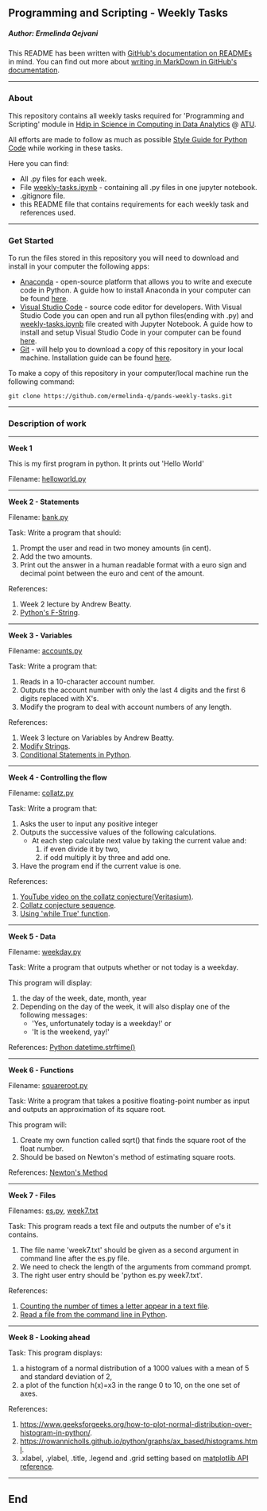 ## Programming and Scripting - Weekly Tasks

##### *Author: Ermelinda Qejvani*

This README has been written with [GitHub's documentation on READMEs](https://docs.github.com/en/repositories/managing-your-repositorys-settings-and-features/customizing-your-repository/about-readmes) in mind.
You can find out more about [writing in MarkDown in GitHub's documentation](https://docs.github.com/en/get-started/writing-on-github/getting-started-with-writing-and-formatting-on-github/basic-writing-and-formatting-syntax).

***
### About

This repository contains all weekly tasks required for 'Programming and Scripting' module in [Hdip in Science in Computing in Data Analytics](https://www.gmit.ie/higher-diploma-in-science-in-computing-in-data-analytics) @ [ATU](https://atu.ie).

All efforts are made to follow as much as possible [Style Guide for Python Code](https://peps.python.org/pep-0008/) while working in these tasks.

Here you can find:

- All .py files for each week.
- File [weekly-tasks.ipynb](/weekly-tasks.ipynb) - containing all .py files in one jupyter notebook.
- .gitignore file.
- this README file that contains requirements for each weekly task and references used.


***
### Get Started

To run the files stored in this repository you will need to download and install in your computer the following apps:

- [Anaconda](https://www.anaconda.com/) - open-source platform that allows you to write and execute code in Python. A guide how to install Anaconda in your computer can be found [here](https://docs.anaconda.com/free/anaconda/install/index.html).
- [Visual Studio Code](https://code.visualstudio.com/) - source code editor for developers. With Visual Studio Code you can open and run all python files(ending with .py) and [weekly-tasks.ipynb](/weekly-tasks.ipynb) file created with Jupyter Notebook. A guide how to install and setup Visual Studio Code in your computer can be found [here](https://code.visualstudio.com/learn/get-started/basics).
- [Git](https://git-scm.com/downloads) - will help you to download a copy of this repository in your local machine. Installation guide can be found [here](https://github.com/git-guides/install-git).

To make a copy of this repository in your computer/local machine run the following command:

```
git clone https://github.com/ermelinda-q/pands-weekly-tasks.git
```

***
### Description of work 
***

__Week 1__

This is my first program in python. It prints out 'Hello World'

Filename: [helloworld.py](./helloworld.py)

***

__Week 2 - Statements__

Filename: [bank.py](./bank.py)

Task: Write a program that should:
1. Prompt the user and read in two money amounts (in cent).
2. Add the two amounts.
3. Print out the answer in a human readable format with a euro sign and decimal point between the euro and cent of the amount. 

References:
1. Week 2 lecture by Andrew Beatty.
2. [Python's F-String](https://realpython.com/python-f-strings/).

***

__Week 3 - Variables__

Filename: [accounts.py](./accounts.py)

Task: Write a program that:
1. Reads in a 10-character account number.
2. Outputs the account number with only the last 4 digits and the first 6 digits replaced with X's.
3. Modify the program to deal with account numbers of any length.

References:
1. Week 3 lecture on Variables by Andrew Beatty.
2. [Modify Strings](https://www.w3schools.com/python/python_strings_modify.asp).
3. [Conditional Statements in Python](https://realpython.com/python-conditional-statements/).

***

__Week 4 - Controlling the flow__

Filename: [collatz.py](./collatz.py)

Task: Write a program that:
1. Asks the user to input any positive integer
2. Outputs the successive values of the following calculations.
    - At each step calculate next value by taking the current value and:
        1. if even divide it by two,
        2. if odd multiply it by three and add one.
3. Have the program end if the current value is one.

References:
1. [YouTube video on the collatz conjecture(Veritasium)](https://www.youtube.com/watch?v=094y1Z2wpJg&t=1s).
2. [Collatz conjecture sequence](https://stackoverflow.com/questions/13366830/collatz-conjecture-sequence).
3. [Using 'while True' function](https://stackoverflow.com/questions/23294658/asking-the-user-for-input-until-they-give-a-valid-response).

***

__Week 5 - Data__

Filename: [weekday.py](./weekday.py)

Task: Write a program that outputs whether or not today is a weekday.

This program will display:
1. the day of the week, date, month, year
2. Depending on the day of the week, it will also display one of the following messages:
    - 'Yes, unfortunately today is a weekday!' or 
    - 'It is the weekend, yay!'

References:
[Python datetime.strftime()](https://www.programiz.com/python-programming/datetime/strftime)

***

__Week 6 - Functions__

Filename: [squareroot.py](./squareroot.py)

Task: Write a program that takes a positive floating-point number as input and outputs an approximation of its square root.

This program will:
1. Create my own function called sqrt() that finds the square root of the float number.
2. Should be based on Newton's method of estimating square roots.

References: 
[Newton's Method](https://runestone.academy/ns/books/published/thinkcspy/MoreAboutIteration/NewtonsMethod.html)

***

__Week 7 - Files__

Filenames: [es.py](./es.py), [week7.txt](./week7.txt)

Task: This program reads a text file and outputs the number of e's it contains.
1. The file name 'week7.txt' should be given as a second argument in command line after the es.py file.
2. We need to check the length of the arguments from command prompt.
3. The right user entry should be 'python es.py week7.txt'.

References:
1. [Counting the number of times a letter appear in a text file](https://www.geeksforgeeks.org/count-the-number-of-times-a-letter-appears-in-a-text-file-in-python).
2. [Read a file from the command line in Python](https://stackoverflow.com/questions/7439145/i-want-to-read-in-a-file-from-the-command-line-in-python).


***

__Week 8 - Looking ahead__

Task: This program displays:
1. a histogram of a normal distribution of a 1000 values with a mean of 5 and standard deviation of 2, 
2. a plot of the function  h(x)=x3 in the range 0 to 10, on the one set of axes.

References:
1. https://www.geeksforgeeks.org/how-to-plot-normal-distribution-over-histogram-in-python/.
2. https://rowannicholls.github.io/python/graphs/ax_based/histograms.html.
3. .xlabel, .ylabel, .title, .legend and .grid setting based on [matplotlib API reference](https://matplotlib.org/stable/api/matplotlib_configuration_api.html).

***
## End
